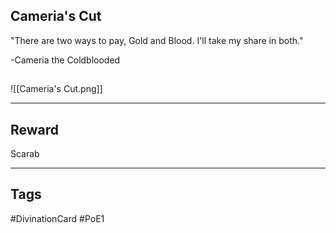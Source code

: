 ## Cameria's Cut
"There are two ways to pay, Gold and Blood. I'll take my share in both."

-Cameria the Coldblooded
## 
![[Cameria's Cut.png]]

---
## Reward
Scarab

---
## Tags
#DivinationCard
#PoE1